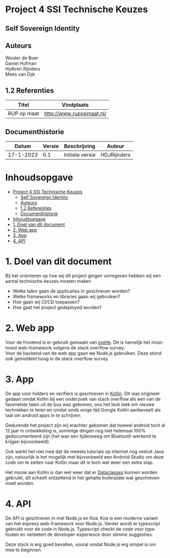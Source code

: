 # Project 4 SSI Technische Keuzes

## Self Sovereign Identity

## Auteurs

Wouter de Boer  
Daniel Hofman  
Hylbren Rijnders  
Mees van Dijk

## 1.2 Referenties

| Titel       | Vindplaats               |
| ----------- | ------------------------ |
| RUP op maat | http://www.rupopmaat.nl/ |

## Documenthistorie

| **Datum** | **Versie** | **Beschrijving** | **Auteur**  |
| --------- | ---------- | ---------------- | ----------- |
| 17-1-2023 | 0.1        | Initiele versie  | HDJRijnders |

# Inhoudsopgave

- [Project 4 SSI Technische Keuzes](#project-4-ssi-technische-keuzes)
  - [Self Sovereign Identity](#self-sovereign-identity)
  - [Auteurs](#auteurs)
  - [1.2 Referenties](#12-referenties)
  - [Documenthistorie](#documenthistorie)
- [Inhoudsopgave](#inhoudsopgave)
- [1. Doel van dit document](#1-doel-van-dit-document)
- [2. Web app](#2-web-app)
- [3. App](#3-app)
- [4. API](#4-api)

# 1. Doel van dit document

Bij het orienteren op hoe wij dit project gingen vormgeven hebben wij een aantal
technische keuzes moeten maken

- Welke talen gaan de applicaties in geschreven worden?
- Welke frameworks en libraries gaan wij gebruiken?
- Hoe gaan wij CI/CD toepassen?
- Hoe gaat het project gedeployed worden?

# 2. Web app

Voor de frontend is er gebruik gemaakt van [svelte](https://svelte.dev/). Dit is
namelijk het most-loved web-framework volgens de stack overflow survey.  
Voor de backend van de web app gaan we Node.js gebruiken. Deze stond ook
gemiddeld hoog in de stack overflow survey.

# 3. App

De app voor holders en verifiers is geschreven in
[Kotlin](https://kotlinlang.org/). Dit was origineel gedaan omdat Kotlin bij een
onderzoek van stack overflow als een van de favorietste talen uit de bus was
gekomen, ons het leuk leek om nieuwe technieken te leren en omdat sinds enige
tijd Google Kotlin aanbeveelt als taal om android apps in te schrijven.

Gedurende het project zijn wij erachter gekomen dat hoewel android toch al 12
jaar in ontwikkeling is, sommige dingen nog niet helemaal 100% gedocumenteerd
zijn (het was een lijdensweg om Bluetooth werkend te krijgen bijvoorbeeld).

Ook werkt het niet mee dat de meeste tutorials op internet nog veeluit Java
zijn, natuurlijk is het mogelijk met bijvoorbeeld een Android Studio om deze
code om te zetten naar Kotlin maar dit is toch wel weer een extra stap.

Het mooie aan Kotlin is dan wel weer dat er
[Dataclasses](https://kotlinlang.org/docs/data-classes.html) kunnen worden
gebruikt, dit scheelt ontzettend in het gehalte boilerplate wat geschreven moet
worden.

# 4. API

De API is geschreven in met Node.js en Koa. Koa is een moderne variant van het
express web-framework voor Node.js. Verder wordt er typescript gebruikt voor de
code in Node.js. Typescript checkt de code voor type fouten en verbetert de
developer-experience door slimme suggesties.

Deze stack is erg goed bevallen, vooral omdat Node.js erg simpel is om mee te
beginnen.
